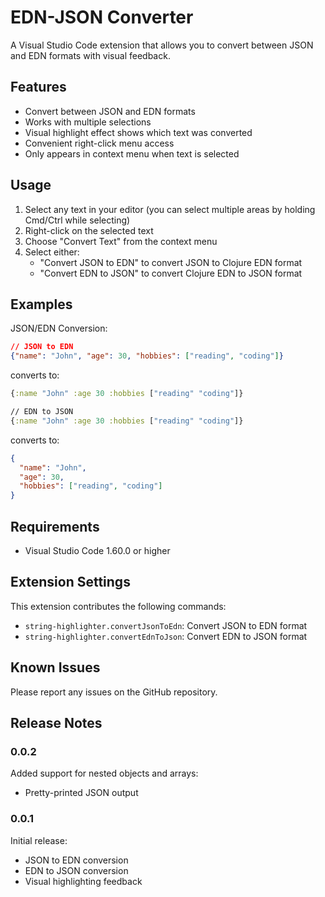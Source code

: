# EDN-JSON Converter

A Visual Studio Code extension that allows you to convert between JSON and EDN formats with visual feedback.

## Features

- Convert between JSON and EDN formats
- Works with multiple selections
- Visual highlight effect shows which text was converted
- Convenient right-click menu access
- Only appears in context menu when text is selected

## Usage

1. Select any text in your editor (you can select multiple areas by holding Cmd/Ctrl while selecting)
2. Right-click on the selected text
3. Choose "Convert Text" from the context menu
4. Select either:
   - "Convert JSON to EDN" to convert JSON to Clojure EDN format
   - "Convert EDN to JSON" to convert Clojure EDN to JSON format

## Examples

JSON/EDN Conversion:
```json
// JSON to EDN
{"name": "John", "age": 30, "hobbies": ["reading", "coding"]}
```
converts to:
```clojure
{:name "John" :age 30 :hobbies ["reading" "coding"]}
```

```clojure
// EDN to JSON
{:name "John" :age 30 :hobbies ["reading" "coding"]}
```
converts to:
```json
{
  "name": "John",
  "age": 30,
  "hobbies": ["reading", "coding"]
}
```

## Requirements

- Visual Studio Code 1.60.0 or higher

## Extension Settings

This extension contributes the following commands:

* `string-highlighter.convertJsonToEdn`: Convert JSON to EDN format
* `string-highlighter.convertEdnToJson`: Convert EDN to JSON format

## Known Issues

Please report any issues on the GitHub repository.

## Release Notes

### 0.0.2

Added support for nested objects and arrays:
- Pretty-printed JSON output

### 0.0.1

Initial release:
- JSON to EDN conversion
- EDN to JSON conversion
- Visual highlighting feedback
